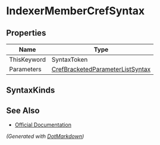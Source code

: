 # IndexerMemberCrefSyntax

## Properties

| Name        | Type                                                                    |
| ----------- | ----------------------------------------------------------------------- |
| ThisKeyword | SyntaxToken                                                             |
| Parameters  | [CrefBracketedParameterListSyntax](CrefBracketedParameterListSyntax.md) |

## SyntaxKinds

## See Also

* [Official Documentation](https://docs.microsoft.com/en-us/dotnet/api/microsoft.codeanalysis.csharp.syntax.indexermembercrefsyntax)


*\(Generated with [DotMarkdown](http://github.com/JosefPihrt/DotMarkdown)\)*